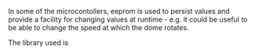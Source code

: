 In some of the microcontollers, eeprom is used to persist values and provide a facility for changing values at runtime - e.g. it could be useful to be able to change the speed at which the dome rotates.

The library used is 
